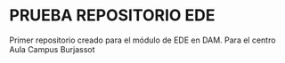 # PRUEBA REPOSITORIO EDE
Primer repositorio creado para el módulo de EDE en DAM. Para el centro Aula Campus Burjassot
